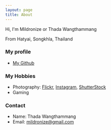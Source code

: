 ```yaml
---
layout: page
title: About
---
```


Hi, I'm Mildronize or Thada Wangthammang

From Hatyai, Songkhla, Thailand

### My profile
- [My Github](https://github.com/mildronize)

### My Hobbies
- Photography: [Flickr](https://www.flickr.com/photos/mildronize), [Instagram](https://instagram.com/mildronize/), [ShutterStock](http://www.shutterstock.com/g/mildronize)
- Gaming

### Contact
- Name: Thada Wangthammang
- Email: [mildronize@gmail.com](mailto:mildronize@gmail.com)
